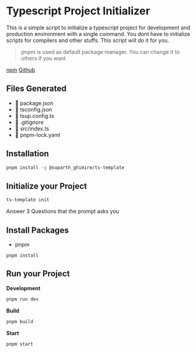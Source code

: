# Typescript Project Initializer

This is a simple script to initialize a typescript project for development and production environment with a single command. You dont have to initialize scripts for compilers and other stuffs. This script will do it for you. 

> pnpm is used as default package manager. You can change it to others if you want

[npm](https://www.npmjs.com/package/@suparth_ghimire/ts-template)
[Github](https://github.com/suparthghimire/ts-template)

## Files Generated

- 📄 package.json
- 📄 tsconfig.json
- 📄 tsup.config.ts
- 📄 .gitignore
- 📄 src/index.ts
- 📄 pnpm-lock.yaml

## Installation


```bash
pnpm install -g @suparth_ghimire/ts-template
```


## Initialize your Project

```bash
ts-template init
```

Answer 3 Questions that the prompt asks you

## Install Packages

- pnpm

```
pnpm install
```

## Run your Project

**Development**

```bash
pnpm run dev
```

**Build**
```bash
pnpm build
```
**Start**
```bash
pnpm start
```

